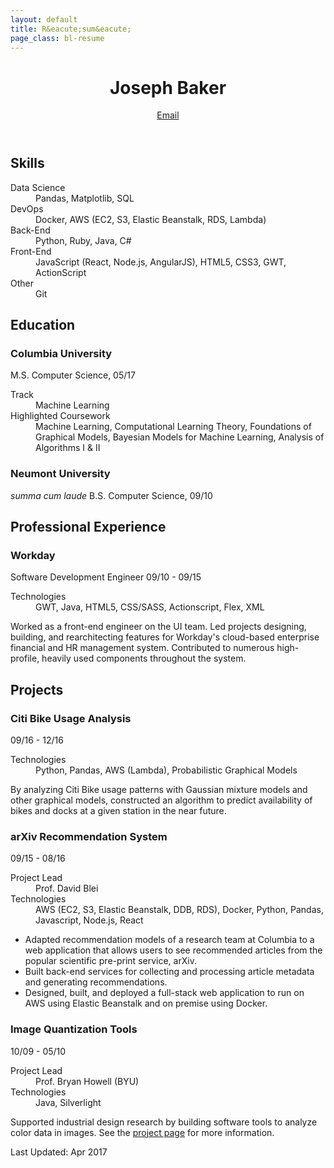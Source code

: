 ```yaml
---
layout: default
title: R&eacute;sum&eacute;
page_class: bl-resume
---
```


<header>
  <h1>Joseph Baker</h1>
  <a id="email" class="bl-contact" user="joseph" href="/contact/joseph/josephbaker/net"></a>
  <a class="bl-email" href="/" data-email="MVvjjMGyA2bygrben99wGhJ9VSaY/bTEgenDoXsa8ZrCpwl7OBYYdpn8AnY=">Email</a>
</header>

<h2>Skills</h2>
<section>
<dl class="bl-skills">
	<dt>Data Science</dt>
	<dd>Pandas, Matplotlib, SQL</dd>
	<dt>DevOps</dt>
	<dd>Docker, AWS (EC2, S3, Elastic Beanstalk, RDS, Lambda)</dd>
	<dt>Back-End</dt>
	<dd>Python, Ruby, Java, C#</dd>
	<dt>Front-End</dt>
	<dd>JavaScript (React, Node.js, AngularJS), HTML5, CSS3, GWT, ActionScript</dd>
	<dt>Other</dt>
	<dd>Git</dd>
</dl>
</section>

<h2>Education</h2>
<section>
<h3>Columbia University</h3>
<span class="bl-info bl-info-degree">M.S. Computer Science, 05/17</span>
<dl>
  <dt>Track</dt>
  <dd>Machine Learning</dd>
  <dt>Highlighted Coursework</dt>
  <dd>Machine Learning, Computational Learning Theory, Foundations of Graphical Models, Bayesian Models for Machine Learning, Analysis of Algorithms I &amp; II</dd>
</dl>
<h3>Neumont University</h3>
<em>summa cum laude</em>
<span class="bl-info bl-info-degree">B.S. Computer Science, 09/10</span>
</section>

<h2>Professional Experience</h2>
<section>
<h3>Workday</h3>
<span>Software Development Engineer</span>
<span class="bl-info bl-info-job_date">09/10 - 09/15</span>
<dl>
  <dt>Technologies</dt>
  <dd>GWT, Java, HTML5, CSS/SASS, Actionscript, Flex, XML</dd>
</dl>
<p>Worked as a front-end engineer on the UI team. Led projects designing, building, and rearchitecting features for Workday&#x27;s cloud-based enterprise financial and HR management system. Contributed to numerous high-profile, heavily used components throughout the system.</p>
</section>

<h2>Projects</h2>
<section>
<h3>Citi Bike Usage Analysis</h3>
<span class="bl-info bl-info-job_date">09/16 - 12/16</span>
<dl>
  <dt>Technologies</dt>
  <dd>Python, Pandas, AWS (Lambda), Probabilistic Graphical Models</dd>
</dl>
<p>By analyzing Citi Bike usage patterns with Gaussian mixture models and other graphical models, constructed an algorithm to predict availability of bikes and docks at a given station in the near future.</p>
<h3>arXiv Recommendation System</h3>
<span class="bl-info bl-info-job_date">09/15 - 08/16</span>
<dl>
  <dt>Project Lead</dt>
  <dd>Prof. David Blei</dd>
  <dt>Technologies</dt>
  <dd>AWS (EC2, S3, Elastic Beanstalk, DDB, RDS), Docker, Python, Pandas, Javascript, Node.js, React</dd>
</dl>
  <ul>
      <li>Adapted recommendation models of a research team at Columbia to a web application that allows users to see recommended articles from the popular scientific pre-print service, arXiv.</li>
      <li>Built back-end services for collecting and processing article metadata and generating recommendations.</li>
      <li>Designed, built, and deployed a full-stack web application to run on AWS using Elastic Beanstalk and on premise using Docker.</li>
  </ul>

<h3>Image Quantization Tools</h3>
<span class="bl-info bl-info-job_date">10/09 - 05/10</span>
<dl>
  <dt>Project Lead</dt>
  <dd>Prof. Bryan Howell (BYU)</dd>
  <dt>Technologies</dt>
  <dd>Java, Silverlight</dd>
</dl>
<p>Supported industrial design research by building software tools to analyze color data in images. <span class="bl-web_only">See the <a href="/pages/projects/color_proportion.html">project page</a> for more information.</span></p>
</section>


<footer><date class="bl-info" pubdate="Apr 2017">Last Updated: Apr 2017</date></footer>
